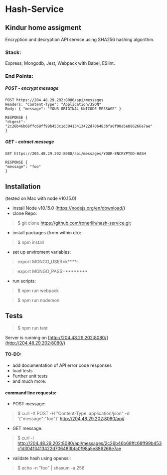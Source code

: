 # Hash-Service 
## Kindur home assigment
Encryption and decryption API service using SHA256 hashing algorithm.

### Stack: 

Express, Mongodb, Jest, Webpack with Babel, ESlint.

### End Points:

##### POST - encrypt message

```
POST https://204.48.29.202:8080/api/messages
Headers: "Content-Type": "Application/JSON"
Body: { "message": "YOUR ORIGINAL UNICODE MESSAGE" } 

RESPONSE {
"digest": "2c26b46b68ffc68ff99b453c1d30413413422d706483bfa0f98a5e886266e7ae"
}
```

##### GET - extract message
```
GET https://204.48.29.202:8080/api/messages/YOUR-ENCRYPTED-HASH

RESPONSE {
"message": "foo"
}

```


## Installation
(tested on Mac with node v10.15.0)

* install Node v10.15.0 (https://nodejs.org/en/download/)
* clone Repo: 
> $ git clone https://github.com/ronerlih/hash-service.git
* install packages (from within dir):
> $ npm install

* set up enviroment variables:
> export MONGO_USER=k****r

> export MONGO_PASS=********

* run scripts:
> $ npm run webpack

> $ npm run nodemon

## Tests

> $ npm run test

Server is running on [http://204.48.29.202:8080/](http://204.48.29.202:8080/)

#### TO-DO: 
* add documentation of API error code responses
* load tests
* Further unit tests
* and much more.

#### command line requests:
* POST message:
> $ curl -X POST -H "Content-Type: application/json" -d '{"message":"foo"}' http://204.48.29.202:8080/api/
* GET message:
> $ curl -i http://204.48.29.202:8080/api/messages/2c26b46b68ffc68ff99b453c1d30413413422d706483bfa0f98a5e886266e7ae 
* validate hash using openssl:
> $ echo -n "foo" | shasum -a 256
